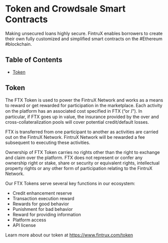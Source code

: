 # Token and Crowdsale Smart Contracts
Making unsecured loans highly secure. FintruX enables borrowers to create their own fully customized and simplified smart contracts on the #Ethereum #blockchain.

## Table of Contents

- [Token](#token)

## Token
The FTX Token is used to power the FintruX Network and works as a means to reward or get rewarded for participation in the marketplace. Each activity on the platform has an associated cost specified in FTX (“or ꭍ”). In particular, if FTX goes up in value, the insurance provided by the over and cross-collateralization pools will cover potential credit/default losses. 

FTX is transferred from one participant to another as activities are carried out on the FintruX Network. FintruX Network will be rewarded a fee subsequent to executing these activities.

Ownership of FTX Token carries no rights other than the right to exchange and claim over the platform. FTX does not represent or confer any ownership right or stake, share or security or equivalent rights, intellectual property rights or any other form of participation relating to the FintruX Network.

Our FTX Tokens serve several key functions in our ecosystem:
- Credit enhancement reserve
- Transaction execution reward
- Rewards for good behavior
- Punishment for bad behavior
- Reward for providing information
- Platform access
- API license

Learn more about our token at https://www.fintrux.com/token
